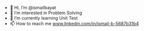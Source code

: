 - 👋 Hi, I’m @ismaiIbayat
- 👀 I’m interested in Problem Solving
- 🌱 I’m currently learning Unit Test
- 📫 How to reach me www.linkedin.com/in/ismail-b-5687b31b4

<!---
ismaiIbayat/ismaiIbayat is a ✨ special ✨ repository because its `README.md` (this file) appears on your GitHub profile.
You can click the Preview link to take a look at your changes.
--->
